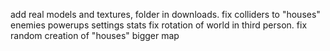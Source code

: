 add real models and textures, folder in downloads.
fix colliders to "houses"
enemies
powerups
settings
stats
fix rotation of world in third person.
fix random creation of "houses"
bigger map